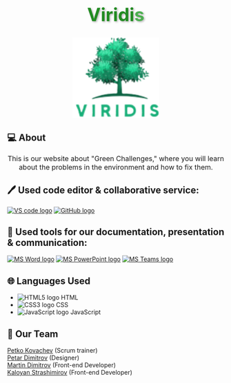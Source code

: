 <div align="center">
  <h1 style="color: #228B22; text-shadow: 2px 2px 4px rgba(0, 0, 0, 0.3); font-size: 3em;">
    Viridi<span style="color: #4CAF50;">s</span>
  </h1>
</div>

<div align="center">
  <img src="images/logo_viridis.png" width="200">
</div>

 ## 💻 About
<p align="center" style="font-size: 16px;">This is our website about "Green Challenges," where you will learn about the problems in the environment and how to fix them.</p>

## 🖊 Used code editor & collaborative service:
<p align="left">
    <a href="https://code.visualstudio.com/"><img src="https://img.icons8.com/color/344/visual-studio-code-2019.png" alt="VS code logo" width=48px /></a>
    <a href="https://github.com/"><img src="https://img.icons8.com/nolan/344/github.png" alt="GitHub logo" width=52px /></a>
</p>

## 📧 Used tools for our documentation, presentation & communication:
<p align="left">
 <a href="https://www.microsoft.com/en-ww/microsoft-365/word"><img src="https://img.icons8.com/color/344/ms-word.png" alt="MS Word logo" width=48px /></a>
 <a href="https://www.microsoft.com/en-ww/microsoft-365/powerpoint"><img src="https://img.icons8.com/color/344/ms-powerpoint.png" alt="MS PowerPoint logo" width=48px /></a>
 <a href="https://www.microsoft.com/en/microsoft-teams/group-chat-software"><img src="https://img.icons8.com/color/344/microsoft-teams.png" alt = "MS Teams logo" width=46px /></a>
 </p>
 
## 🌐 Languages Used
- <img src="https://img.icons8.com/color/344/html-5.png" alt="HTML5 logo" width=30px /> HTML
- <img src="https://img.icons8.com/color/344/css3.png" alt="CSS3 logo" width=30px /> CSS
- <img src="https://img.icons8.com/color/344/javascript.png" alt="JavaScript logo" width=30px /> JavaScript


## 💼 Our Team

<a href="https://github.com/PPKovachev22">Petko Kovachev</a> (Scrum trainer)<br>
<a href="https://github.com/PPDimitrov22">Petar Dimitrov</a> (Designer)<br>
<a href="https://github.com/MEDimitrov22">Martin Dimitrov</a> (Front-end Developer)<br>
<a href="https://github.com/KSPetrov22">Kaloyan Strashimirov</a> (Front-end Developer)
